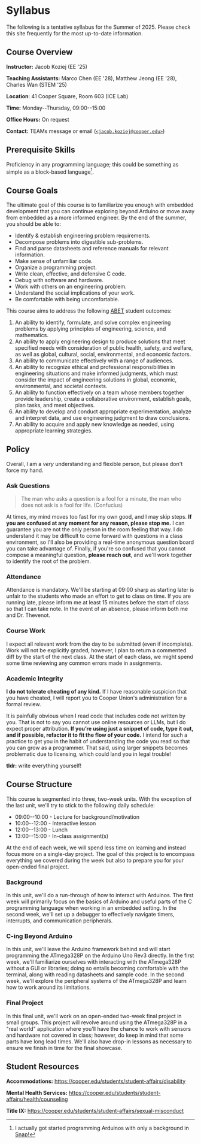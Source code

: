 # Syllabus

The following is a tentative syllabus for the Summer of 2025.
Please check this site frequently for the most up-to-date information.

## Course Overview

**Instructor:** Jacob Koziej (EE '25)

**Teaching Assistants:** Marco Chen (EE '28), Matthew Jeong (EE '28), Charles Wan (STEM '25)

**Location**: 41 Cooper Square, Room 603 (ICE Lab)

**Time:** Monday--Thursday, 09:00--15:00

**Office Hours:** On request

**Contact:** TEAMs message or email ([`<jacob.koziej@cooper.edu>`])

## Prerequisite Skills

Proficiency in any programming language; this could be something as simple as a block-based language[^snap].

## Course Goals

The ultimate goal of this course is to familiarize you enough with embedded development that you can continue exploring beyond Arduino or move away from embedded as a more informed engineer.
By the end of the summer, you should be able to:

- Identify & establish engineering problem requirements.
- Decompose problems into digestible sub-problems.
- Find and parse datasheets and reference manuals for relevant information.
- Make sense of unfamiliar code.
- Organize a programming project.
- Write clean, effective, and defensive C code.
- Debug with software and hardware.
- Work with others on an engineering problem.
- Understand the social implications of your work.
- Be comfortable with being uncomfortable.

This course aims to address the following [ABET] student outcomes:

1. An ability to identify, formulate, and solve complex engineering problems by applying principles of engineering, science, and mathematics.
2. An ability to apply engineering design to produce solutions that meet specified needs with consideration of public health, safety, and welfare, as well as global, cultural, social, environmental, and economic factors.
3. An ability to communicate effectively with a range of audiences.
4. An ability to recognize ethical and professional responsibilities in engineering situations and make informed judgments, which must consider the impact of engineering solutions in global, economic, environmental, and societal contexts.
5. An ability to function effectively on a team whose members together provide leadership, create a collaborative environment, establish goals, plan tasks, and meet objectives.
6. An ability to develop and conduct appropriate experimentation, analyze and interpret data, and use engineering judgment to draw conclusions.
7. An ability to acquire and apply new knowledge as needed, using appropriate learning strategies.

## Policy

Overall, I am a *very* understanding and flexible person, but please don't force my hand.

### Ask Questions

> The man who asks a question is a fool for a minute, the man who does not ask is a fool for life. (Confucius)

At times, my mind moves too fast for my own good, and I may skip steps.
**If you are confused at any moment for any reason, please stop me.**
I can guarantee you are not the only person in the room feeling that way.
I do understand it may be difficult to come forward with questions in a class environment, so I'll also be providing a real-time anonymous question board you can take advantage of.
Finally, if you're so confused that you cannot compose a meaningful question, **please reach out**, and we'll work together to identify the root of the problem.

### Attendance

Attendance is mandatory.
We'll be starting at 09:00 sharp as starting later is unfair to the students who made an effort to get to class on time.
If you are running late, please inform me at least 15 minutes before the start of class so that I can take note.
In the event of an absence, please inform both me and Dr. Thevenot.

### Course Work

I expect all relevant work from the day to be submitted (even if incomplete).
Work will not be explicitly graded, however, I plan to return a commented diff by the start of the next class.
At the start of each class, we might spend some time reviewing any common errors made in assignments.

### Academic Integrity

**I do not tolerate cheating of any kind.**
If I have reasonable suspicion that you have cheated, I will report you to Cooper Union's administration for a formal review.

It is painfully obvious when I read code that includes code not written by you.
That is not to say you cannot use online resources or LLMs, but I do expect proper attribution.
**If you’re using just a snippet of code, type it out, and if possible, refactor it to fit the flow of your code.**
I intend for such a practice to get you in the habit of understanding the code you read so that you can grow as a programmer.
That said, using larger snippets becomes problematic due to licensing, which could land you in legal trouble!

**tldr:** write everything yourself!

## Course Structure

This course is segmented into three, two-week units.
With the exception of the last unit, we'll try to stick to the following daily schedule:

- 09:00--10:00 - Lecture for background/motivation
- 10:00--12:00 - Interactive lesson
- 12:00--13:00 - Lunch
- 13:00--15:00 - In-class assignment(s)

At the end of each week, we will spend less time on learning and instead focus more on a single-day project.
The goal of this project is to encompass everything we covered during the week but also to prepare you for your open-ended final project.

### Background

In this unit, we'll do a run-through of how to interact with Arduinos.
The first week will primarily focus on the basics of Arduino and useful parts of the C programming language when working in an embedded setting.
In the second week, we'll set up a debugger to effectively navigate timers, interrupts, and communication peripherals.

### C-ing Beyond Arduino

In this unit, we'll leave the Arduino framework behind and will start programming the ATmega328P on the Arduino Uno Rev3 directly.
In the first week, we'll familiarize ourselves with interacting with the ATmega328P without a GUI or libraries; doing so entails becoming comfortable with the terminal, along with reading datasheets and sample code.
In the second week, we'll explore the peripheral systems of the ATmega328P and learn how to work around its limitations.

### Final Project

In this final unit, we'll work on an open-ended two-week final project in small groups.
This project will revolve around using the ATmega328P in a "real world" application where you'll have the chance to work with sensors and hardware not covered in class; however, do keep in mind that some parts have long lead times.
We'll also have drop-in lessons as necessary to ensure we finish in time for the final showcase.

## Student Resources

**Accommodations:** <https://cooper.edu/students/student-affairs/disability>

**Mental Health Services:** <https://cooper.edu/students/student-affairs/health/counseling>

**Title IX:** <https://cooper.edu/students/student-affairs/sexual-misconduct>

[^snap]: I actually got started programming Arduinos with only a background in [Snap!]

[abet]: https://abet.org
[snap!]: https://snap.berkeley.edu
[`<jacob.koziej@cooper.edu>`]: mailto:jacob.koziej@cooper.edu
